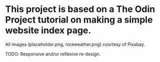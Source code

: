 # This project is based on a The Odin Project tutorial on making a simple website index page.

All images (placeholder.png, niceweather.png) courtesy of Pixabay.

TODO: Responsive and/or reflexive re-design.
